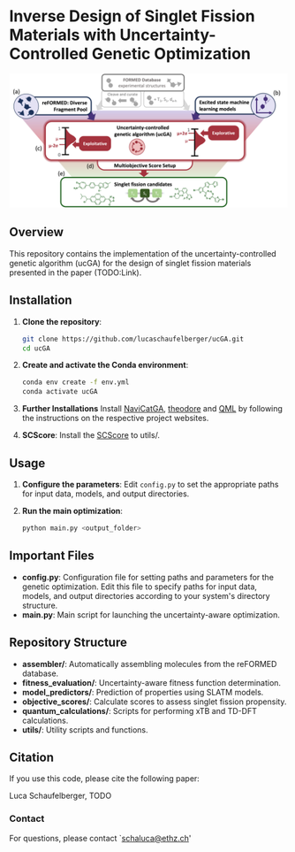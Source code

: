 # Inverse Design of Singlet Fission Materials with Uncertainty-Controlled Genetic Optimization

![Overview](/Overview.png)

## Overview

This repository contains the implementation of the uncertainty-controlled genetic algorithm (ucGA) for the design of singlet fission materials presented in the paper (TODO:Link).


## Installation

1. **Clone the repository**:
    ```bash
    git clone https://github.com/lucaschaufelberger/ucGA.git
    cd ucGA
    ```

2. **Create and activate the Conda environment**:
    ```bash
    conda env create -f env.yml
    conda activate ucGA
    ```
3. **Further Installations**
    Install [NaviCatGA](https://github.com/lcmd-epfl/NaviCatGA), [theodore](https://github.com/felixplasser/theodore-qc) and [QML](https://github.com/qmlcode/qml) by following the instructions on the respective project websites.

4. **SCScore**: 
   Install the [SCScore](https://github.com/connorcoley/scscore) to utils/.

## Usage

1. **Configure the parameters**:
   Edit `config.py` to set the appropriate paths for input data, models, and output directories.

2. **Run the main optimization**:
    ```bash
    python main.py <output_folder>
    ```
## Important Files

- **config.py**: Configuration file for setting paths and parameters for the genetic optimization. Edit this file to specify paths for input data, models, and output directories according to your system's directory structure.
- **main.py**: Main script for launching the uncertainty-aware optimization.

## Repository Structure


- **assembler/**: Automatically assembling molecules from the reFORMED database.
- **fitness_evaluation/**: Uncertainty-aware fitness function determination.
- **model_predictors/**: Prediction of properties using SLATM models.
- **objective_scores/**: Calculate scores to assess singlet fission propensity.
- **quantum_calculations/**: Scripts for performing xTB and TD-DFT calculations.
- **utils/**: Utility scripts and functions.




## Citation

If you use this code, please cite the following paper:

Luca Schaufelberger,  TODO


### Contact

For questions, please contact `schaluca@ethz.ch'
